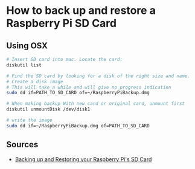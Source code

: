 # How to back up and restore a Raspberry Pi SD Card

## Using OSX

```bash
# Insert SD card into mac. Locate the card:
diskutil list

# Find the SD card by looking for a disk of the right size and name.
# Create a disk image
# This will take a while and will give no progress indication
sudo dd if=PATH_TO_SD_CARD of=~/RaspberryPiBackup.dmg

# When making backup With new card or original card, unmount first
diskutil unmountDisk /dev/disk1

# write the image
sudo dd if=~/RaspberryPiBackup.dmg of=PATH_TO_SD_CARD
```

## Sources

* [Backing up and Restoring your Raspberry Pi's SD Card](https://thepihut.com/blogs/raspberry-pi-tutorials/17789160-backing-up-and-restoring-your-raspberry-pis-sd-card)
